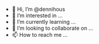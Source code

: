 - 👋 Hi, I’m @dennihous
- 👀 I’m interested in ...
- 🌱 I’m currently learning ...
- 💞️ I’m looking to collaborate on ...
- 📫 How to reach me ...

<!---
dennihous/dennihous is a ✨ special ✨ repository because its `README.md` (this file) appears on your GitHub profile.
You can click the Preview link to take a look at your changes.
--->
